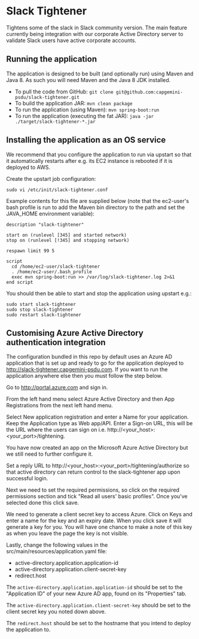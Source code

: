 # Slack Tightener
Tightens some of the slack in Slack community version. The main feature currently being integration with our corporate Active Directory server to validate Slack users have active corporate accounts.

## Running the application
The application is designed to be built (and optionally run) using Maven and Java 8. As such you will need Maven and the Java 8 JDK installed.

* To pull the code from GitHub: `git clone git@github.com:capgemini-psdu/slack-tightener.git`
* To build the application JAR: `mvn clean package`
* To run the application (using Maven): `mvn spring-boot:run`
* To run the application (executing the fat JAR): `java -jar ./target/slack-tightener-*.jar`

## Installing the application as an OS service

We recommend that you configure the application to run via upstart so that it automatically restarts after e.g. its EC2 instance is rebooted if it is deployed to AWS.

Create the upstart job configuration:

`sudo vi /etc/init/slack-tightener.conf`

Example contents for this file are supplied below (note that the ec2-user's bash profile is run to add the Maven bin directory to the path and set the JAVA_HOME environment variable):

```
description "slack-tightener"

start on (runlevel [345] and started network)
stop on (runlevel [!345] and stopping network)

respawn limit 99 5

script
  cd /home/ec2-user/slack-tightener
  . /home/ec2-user/.bash_profile
  exec mvn spring-boot:run >> /var/log/slack-tightener.log 2>&1
end script
```

You should then be able to start and stop the application using upstart e.g.:

```
sudo start slack-tightener
sudo stop slack-tightener
sudo restart slack-tightener
```

## Customising Azure Active Directory authentication integration
The configuration bundled in this repo by default uses an Azure AD application that is set up and ready to go for the application deployed to http://slack-tightener.capgemini-psdu.com. If you want to run the application anywhere else then you must follow the step below.

Go to http://portal.azure.com and sign in.

From the left hand menu select Azure Active Directory and then App Registrations from the next left hand menu.

Select New application registration and enter a Name for your application. Keep the Application type as Web app/API. Enter a Sign-on URL, this will be the URL where the users can sign on i.e. http://<your_host>:<your_port>/tightening.

You have now created an app on the Microsoft Azure Active Directory but we still need to further configure it.

Set a reply URL to http://<your_host>:<your_port>/tightening/authorize so that active directory can return control to the slack-tightener app upon successful login.

Next we need to set the required permissions, so click on the required permissions section and tick "Read all users' basic profiles". Once you’ve selected done this click save.

We need to generate a client secret key to access Azure. Click on Keys and enter a name for the key and an expiry date. When you click save it will generate a key for you. You will have one chance to make a note of this key as when you leave the page the key is not visible.

Lastly, change the following values in the src/main/resources/application.yaml file:

* active-directory.application.application-id
* active-directory.application.client-secret-key
* redirect.host

The `active-directory.application.application-id` should be set to the "Application ID" of your new Azure AD app, found on its "Properties" tab.

The `active-directory.application.client-secret-key` should be set to the client secret key you noted down above.

The `redirect.host` should be set to the hostname that you intend to deploy the application to.
